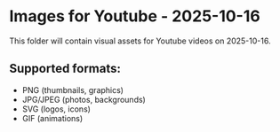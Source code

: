# Images for Youtube - 2025-10-16

This folder will contain visual assets for Youtube videos on 2025-10-16.

## Supported formats:
- PNG (thumbnails, graphics)
- JPG/JPEG (photos, backgrounds)
- SVG (logos, icons)
- GIF (animations)
